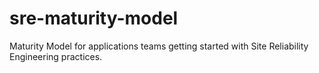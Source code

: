 # sre-maturity-model
Maturity Model for applications teams getting started with Site Reliability Engineering practices. 
